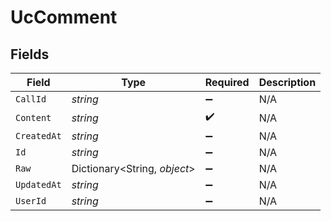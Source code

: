 # UcComment


## Fields

| Field                        | Type                         | Required                     | Description                  |
| ---------------------------- | ---------------------------- | ---------------------------- | ---------------------------- |
| `CallId`                     | *string*                     | :heavy_minus_sign:           | N/A                          |
| `Content`                    | *string*                     | :heavy_check_mark:           | N/A                          |
| `CreatedAt`                  | *string*                     | :heavy_minus_sign:           | N/A                          |
| `Id`                         | *string*                     | :heavy_minus_sign:           | N/A                          |
| `Raw`                        | Dictionary<String, *object*> | :heavy_minus_sign:           | N/A                          |
| `UpdatedAt`                  | *string*                     | :heavy_minus_sign:           | N/A                          |
| `UserId`                     | *string*                     | :heavy_minus_sign:           | N/A                          |